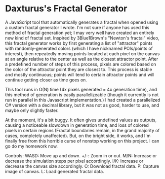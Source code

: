 # Daxturus's Fractal Generator
A JavaScript tool that automatically generates a fractal when opened using a custom fractal generator I wrote. I'm not sure if anyone has used this method of fractal generation yet; I may very well have created an entirely new kind of fractal set. Inspired by 3Blue1Brown's "Newton's fractal" video, this fractal generator works by first generating a list of "attractor" points with randomly-generated colors (which I have nicknamed POIs/points of interest), then repeatedly moving points located at each pixel on the canvas at an angle relative to the center as well as the closest attractor point. After a predefined number of steps of this process, pixels are colored based on the color of the attractor point they are closest to. This process is stable and mostly continuous; points will tend to certain attractor points and will continue getting closer as time goes on.

This tool runs in O(N) time (4x pixels generated = 4x generation time), and this method of generation is easily parallelizeable (though it currently is not run in parallel in this Javascript implementation.) I had created a parallelized C# version with a decimal library, but it was not as good, harder to use, and maybe only slightly faster.

At the moment, it's a bit buggy. It often gives undefined values as outputs, causing a noticeable slowdown in generation time, and loss of colored pixels in certain regions (Fractal boundaries remain, in the grand majority of cases, completely unaffected). But, on the bright side, it works, and I'm finally free from this horrible curse of nonstop working on this project. I can go do my homework now.

Controls:
WASD: Move up and down.
+/-: Zoom in or out.
M/N: Increase or decrease the simulation steps per pixel accordingly.
I/K: Increase or decrease the canvas size accordingly.
O: Download fractal data.
P: Capture image of canvas.
L: Load generated fractal data.
